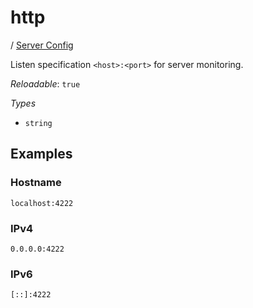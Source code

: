 # http

/ [Server Config](/ref/config/index.md) 

Listen specification `<host>:<port>` for server monitoring.

*Reloadable*: `true`

*Types*

- `string`


## Examples

### Hostname
```
localhost:4222
```
### IPv4
```
0.0.0.0:4222
```
### IPv6
```
[::]:4222
```

